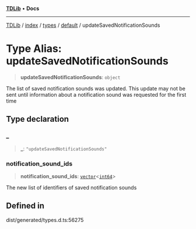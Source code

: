 [**TDLib**](../../../../../../README.md) • **Docs**

***

[TDLib](../../../../../../modules.md) / [index](../../../../../README.md) / [types](../../../README.md) / [default](../README.md) / updateSavedNotificationSounds

# Type Alias: updateSavedNotificationSounds

> **updateSavedNotificationSounds**: `object`

The list of saved notification sounds was updated. This update may not be sent until information about a notification sound was requested for the first time

## Type declaration

### \_

> **\_**: `"updateSavedNotificationSounds"`

### notification\_sound\_ids

> **notification\_sound\_ids**: [`vector`](vector.md)\<[`int64`](int64-1.md)\>

The new list of identifiers of saved notification sounds

## Defined in

dist/generated/types.d.ts:56275
